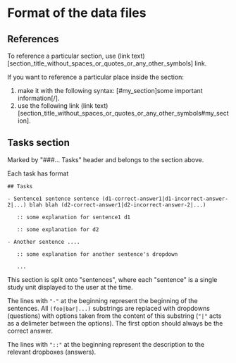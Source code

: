 # Format of the data files

## References

To reference a particular section, use (link text)[section_title_without_spaces_or_quotes_or_any_other_symbols] link.

If you want to reference a particular place inside the section:
1. make it with the following syntax: [#my_section]some important information[/].
2. use the following link (link text)[section_title_without_spaces_or_quotes_or_any_other_symbols#my_section].


## Tasks section

Marked by "###... Tasks" header and belongs to the section above.

Each task has format

```
## Tasks

- Sentence1 sentence sentence (d1-correct-answer1|d1-incorrect-answer-2|...) blah blah (d2-correct-answer1|d2-incorrect-answer-2|...)

   :: some explanation for sentence1 d1

   :: some explanation for d2

- Another sentence ....
  
   :: some explanation for another sentence's dropdown

   ...

```

This section is split onto "sentences", where each "sentence" is a single study unit displayed to the user at the time.

The lines with `"-"` at the beginning represent the beginning of the sentences. All `(foo|bar|...)` substrings are replaced with dropdowns (questions) with options taken from the content of this substring (`"|"` acts as a delimeter between the options). The first option should always be the correct answer.

The lines with `"::"` at the beginning represent the description to the relevant dropboxes (answers).


